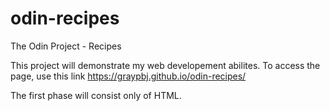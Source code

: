# odin-recipes
The Odin Project - Recipes

This project will demonstrate my web developement abilites. To access the page, use this link https://graypbj.github.io/odin-recipes/ 

The first phase will consist only of HTML.

